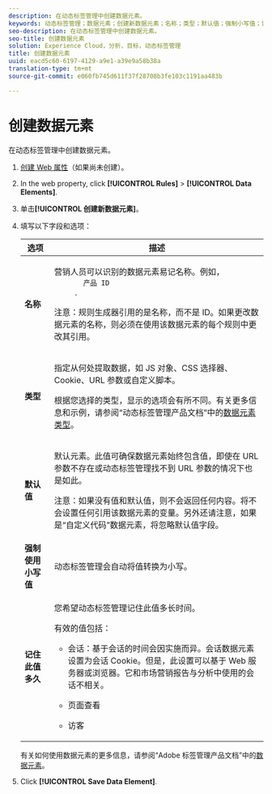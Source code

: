 ```yaml
---
description: 在动态标签管理中创建数据元素。
keywords: 动态标签管理；数据元素；创建新数据元素；名称；类型；默认值；强制小写值；记住
seo-description: 在动态标签管理中创建数据元素。
seo-title: 创建数据元素
solution: Experience Cloud，分析，目标，动态标签管理
title: 创建数据元素
uuid: eacd5c60-6197-4129-a9e1-a39e9a58b38a
translation-type: tm+mt
source-git-commit: e060fb745d611f37f28708b3fe103c1191aa483b

---
```



# 创建数据元素

在动态标签管理中创建数据元素。

1. [创建 Web 属性](../../implement/c-implement-with-dtm/t-create-web-property.md#task_960467FBB7A54499AC228CB3AA3C4123)（如果尚未创建）。
1. In the web property, click **[!UICONTROL Rules]** &gt; **[!UICONTROL Data Elements]**.
1. 单击&#x200B;**[!UICONTROL 创建新数据元素]**。
1. 填写以下字段和选项：

   <table id="choicetable_681F7D5B86534FF0B6DB67E117B8E381"> 
    <thead class="chhead sthead"> 
      <th class="choptionhd"> 选项</th> 
      <th class="chdeschd"> 描述</th> 
    </thead> 
    <tr class="chrow strow"> 
      <td class="choption"><strong>名称</strong></td> 
      <td class="chdesc stentry"> <p>营销人员可以识别的数据元素易记名称。例如， 
        <code>
          产品 ID
        </code>. </p> <p> <p>注意：规则生成器引用的是名称，而不是 ID。如果更改数据元素的名称，则必须在使用该数据元素的每个规则中更改其引用。 </p> </p> </td> 
    </tr> 
    <tr class="chrow strow"> 
      <td class="choption"><strong>类型</strong></td> 
      <td class="chdesc stentry"> <p> 指定从何处提取数据，如 JS 对象、CSS 选择器、Cookie、URL 参数或自定义脚本。 </p> <p>根据您选择的类型，显示的选项会有所不同。有关更多信息和示例，请参阅“动态标签管理产品文档”中的<a href="https://marketing.adobe.com/resources/help/en_US/dtm/data_elements.html" format="html" scope="external">数据元素类型</a>。 </p> </td> 
    </tr> 
    <tr class="chrow strow"> 
      <td class="choption"><strong>默认值</strong></td> 
      <td class="chdesc stentry"> <p>默认元素。此值可确保数据元素始终包含值，即使在 URL 参数不存在或动态标签管理找不到 URL 参数的情况下也是如此。 </p> <p> <p>注意：如果没有值和默认值，则不会返回任何内容。将不会设置任何引用该数据元素的变量。另外还请注意，如果是“自定义代码”数据元素，将忽略默认值字段。 </p> </p> </td> 
    </tr> 
    <tr class="chrow strow"> 
      <td class="choption"><strong>强制使用小写值</strong></td> 
      <td class="chdesc stentry"> <p>动态标签管理会自动将值转换为小写。 </p> </td> 
    </tr> 
    <tr class="chrow strow"> 
      <td class="choption"><strong>记住此值多久</strong></td> 
      <td class="chdesc stentry"> <p>您希望动态标签管理记住此值多长时间。 </p> <p> 有效的值包括： </p> 
      <ul id="ul_52F6CD8FC22942208F3F45492E914104"> 
        <li id="li_32E4366C5B2E46D788CD8478620FE3E0"> <p>会话：基于会话的时间会因实施而异。会话数据元素设置为会话 Cookie。但是，此设置可以基于 Web 服务器或浏览器。它和市场营销报告与分析中使用的会话不相关。 </p> </li> 
        <li id="li_8A944564BF7643E4B21F0EF2394B3FE8"> <p>页面查看 </p> </li> 
        <li id="li_5C8A2F2392FD475AA89DDA7D5B5CF88B"> <p>访客 </p> </li> 
      </ul> </td> 
    </tr> 
   </table>

   有关如何使用数据元素的更多信息，请参阅“Adobe 标签管理产品文档”中的[数据元素](https://marketing.adobe.com/resources/help/en_US/dtm/data_elements.html)。
1. Click **[!UICONTROL Save Data Element]**.
